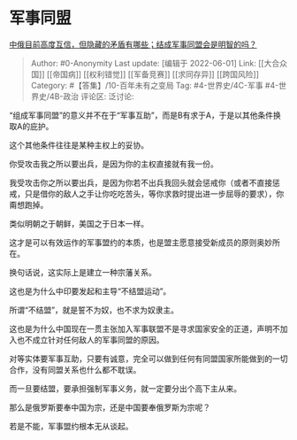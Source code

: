 # 军事同盟
[中俄目前高度互信，但隐藏的矛盾有哪些；结成军事同盟会是明智的吗？](https://www.zhihu.com/question/23982873/answer/2510649091)

> Author: #0-Anonymity
> Last update: [编辑于 2022-06-01]
> Link: [[大合众国]] [[帝国病]] [[权利错觉]] [[军备竞赛]] [[求同存异]] [[跨国风险]]
> Category: #【答集】/10-百年未有之变局
> Tag: #4-世界史/4C-军事 #4-世界史/4B-政治
> 评论区:
> 泛讨论:

“组成军事同盟”的意义并不在于“军事互助”，而是B有求于A，于是以其他条件换取A的庇护。

这个其他条件往往是某种主权上的妥协。

你受攻击我之所以要出兵，是因为你的主权直接就有我一份。

我受攻击你之所以要出兵，是因为你若不出兵我回头就会惩戒你（或者不直接惩戒，只是借你的敌人之手让你吃吃苦头，等你求救时提出进一步屈辱的要求），你甭想跑掉。

类似明朝之于朝鲜，美国之于日本一样。

这才是可以有效运作的军事盟约的本质，也是盟主愿意接受新成员的原则奥妙所在。

换句话说，这实际上是建立一种宗藩关系。

这也是为什么中印要发起和主导“不结盟运动”。

所谓“不结盟”，就是誓不为奴，也不求为奴隶主。

这也是为什么中国现在一贯主张加入军事联盟不是寻求国家安全的正道，声明不加入也不成立针对任何敌人的军事同盟的原因。

对等实体要军事互助，只要有诚意，完全可以做到任何有同盟国家所能做到的一切合作，没有同盟关系也什么都不耽误。

而一旦要结盟，要承担强制军事义务，就一定要分出个高下主从来。

那么是俄罗斯要奉中国为宗，还是中国要奉俄罗斯为宗呢？

若是不能，军事盟约根本无从谈起。
